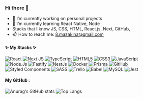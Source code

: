 ### Hi there 👋

<!--
**CinderBits/Cinderbits** is a ✨ _special_ ✨ repository because its `README.md` (this file) appears on your GitHub profile.

Here are some ideas to get you started:

- ⚡ Fun fact:
-->


- 🔭 I’m currently working on personal projects
- 🌱 I’m currently learning React Native, Node
-  Stacks that I know  JS, CSS, HTML, React.js, Next, GitHub, 
- 📫 How to reach me: 8.mazakina@gmail.com

#### :sparkles: My Stacks :sparkles:
![React](https://img.shields.io/badge/react-%2320232a.svg?style=for-the-badge&logo=react&logoColor=%2361DAFB) ![Next JS](https://img.shields.io/badge/Next-black?style=for-the-badge&logo=next.js&logoColor=white)	![TypeScript](https://img.shields.io/badge/typescript-%23007ACC.svg?style=for-the-badge&logo=typescript&logoColor=white) ![HTML5](https://img.shields.io/badge/html5-%23E34F26.svg?style=for-the-badge&logo=html5&logoColor=white) ![CSS3](https://img.shields.io/badge/css3-%231572B6.svg?style=for-the-badge&logo=css3&logoColor=white) ![JavaScript](https://img.shields.io/badge/javascript-%23323330.svg?style=for-the-badge&logo=javascript&logoColor=%23F7DF1E) ![Node.Js](https://img.shields.io/badge/node.js-8BBF3D?style=for-the-badge&logo=node.js&logoColor=white) ![Fastify](https://img.shields.io/badge/Fastify-white?style=for-the-badge&logo=fastify&logoColor=black) ![NestJs](https://img.shields.io/badge/nestjs-white?style=for-the-badge&logo=nestjs&logoColor=E12A54) ![Docker](https://img.shields.io/badge/docker-1D63ED?style=for-the-badge&logo=docker&logoColor=white) ![Prisma](https://img.shields.io/badge/Prisma-black?style=for-the-badge&logo=prisma&logoColor=white) ![GitHub](https://img.shields.io/badge/github-%23121011.svg?style=for-the-badge&logo=github&logoColor=white) 	![Styled Components](https://img.shields.io/badge/styled--components-DB7093?style=for-the-badge&logo=styled-components&logoColor=white)  ![SASS](https://img.shields.io/badge/SASS-hotpink.svg?style=for-the-badge&logo=SASS&logoColor=white) ![Trello](https://img.shields.io/badge/Trello-%23026AA7.svg?style=for-the-badge&logo=Trello&logoColor=white) ![Babel](https://img.shields.io/badge/Babel-F9DC3e?style=for-the-badge&logo=babel&logoColor=black) ![MySQL](https://img.shields.io/badge/mysql-%2300f.svg?style=for-the-badge&logo=mysql&logoColor=white) ![Jest](https://img.shields.io/badge/-jest-%23C21325?style=for-the-badge&logo=jest&logoColor=white)

#### My GitHub :
![Anurag's GitHub stats](https://github-readme-stats.vercel.app/api?username=mazakina&show_icons=true&theme=radical&hide=contribs&hide_rank=true) ![Top Langs](https://github-readme-stats.vercel.app/api/top-langs/?username=mazakina&layout=compact&theme=radical)

